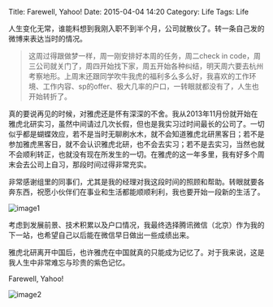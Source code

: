 Title: Farewell, Yahoo!
Date: 2015-04-04 14:20
Category: Life
Tags: Life

人生变化无常，谁能料想到我刚入职不到半个月，公司就散伙了。转一条自己发的微博来表达当时的情况。
>这周过得跟做梦一样，周一刚安排好本周的任务，周二check in code，周三公司就关门了，周四开始找下家，周五开始各种纠结，明天周六要去杭州考察地形。上周末还跟同学吹牛我虎的福利多么多么好，我喜欢的工作环境、工作内容、sp的offer、极大几率的户口，一转眼就都没有了，人生也开始转折了。

真的要说再见的时候，对雅虎还是怀有深深的不舍。我从2013年11月份就开始在雅虎北研实习，虽然中间请过几次长假，但也是我实习过时间最长的公司了。一切似乎都是蝴蝶效应，若不是当时无聊刷水木，就不会知道雅虎北研黑客日；若不是参加雅虎黑客日，就不会认识雅虎北研，也不会去实习；若不是去实习，当然也就不会顺利转正，也就没有现在所发生的一切。在雅虎的这一年多里，我有好多个周末会去公司上自习，那段时间过得非常充实。

非常感谢组里的同事们，尤其是我的经理对我这段时间的照顾和帮助。转眼就要各奔东西，祝愿小伙伴们在事业和生活都能顺顺利利，我也要开始一段新的生活了。

![image1](http://http://lixinzhang.github.io/image/badge.png)

考虑到发展前景、技术积累以及户口情况，我最终选择腾讯微信（北京）作为我的下一站，也希望自己以后能在微信早日做出一些成绩出来。

雅虎北研离开中国后，也许雅虎在中国就真的只能成为记忆了。对于我来说，这是我人生中非常难忘与珍贵的紫色记忆。

Farewell, Yahoo!

![image2](http://lixinzhang.github.io/allpeople.png)
